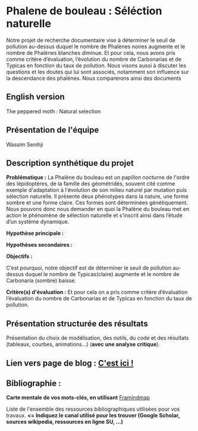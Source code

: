 # Phalene de bouleau : Séléction naturelle 

Notre projet de recherche documentaire vise à déterminer le seuil de pollution au-dessus duquel le nombre de Phalènes noires augmente et le nombre de Phalènes blanches diminue. Et pour cela, nous avons pris comme critère d’évaluation, l’évolution du nombre de Carbonarias et de Typicas en fonction du taux de pollution. Nous visons aussi à discuter les questions et les doutes qui lui sont associés, notamment son influence sur la descendance des phalènes. Nous comparerons ainsi des documents 

## English version
The peppered moth : Natural selection 

## Présentation de l'équipe

Wassim Senihji


## Description synthétique du projet

**Problématique :** 
La Phalène du bouleau est un papillon nocturne de l'ordre des lépidoptères, de la famille des géométridés, souvent cité comme exemple d'adaptation à l'évolution de son milieu naturel par mutation puis sélection naturelle. Il présente deux phénotypes dans la nature, une forme sombre et une forme claire. Ces formes sont déterminées génétiquement. Nous pouvons donc nous demander en quoi la Phalène du bouleau met en action le phénomène de sélection naturelle et s’inscrit ainsi dans l’étude d’un système dynamique. 

**Hypothèse principale :**


**Hypothèses secondaires :** 

**Objectifs :**

C’est pourquoi, notre objectif est de déterminer le seuil de pollution au-dessus duquel le nombre de Typicas(claire) augmente et le nombre de Carbonaria (sombre) baisse. 

**Critère(s) d'évaluation :**
Et pour cela on a pris comme critère d’évaluation l’évaluation du nombre de Carbonarias et de Typicas en fonction du taux de pollution.

## Présentation structurée des résultats

Présentation du choix de modélisation, des outils, du code et des résultats (tableaux, courbes, animations...) (**avec une analyse critique**).

## Lien vers page de blog : <a href="https://image.noelshack.com/fichiers/2020/14/6/1585954882-carte-mentale-copie.png"> C'est ici ! </a>

## Bibliographie :

**Carte mentale de vos mots-clés, en utilisant** <a href="https://framindmap.org/mindmaps/index.html">Framindmap </a> 

Liste de l'ensemble des ressources bibliographiques utilisées pour vos travaux. **<= Indiquez le canal utilisé pour les trouver (Google Scholar, sources wikipedia, ressources en ligne SU, ...)**
